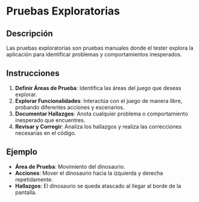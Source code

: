 # Pruebas Exploratorias

## Descripción
Las pruebas exploratorias son pruebas manuales donde el tester explora la aplicación para identificar problemas y comportamientos inesperados.

## Instrucciones
1. **Definir Áreas de Prueba**: Identifica las áreas del juego que deseas explorar.
2. **Explorar Funcionalidades**: Interactúa con el juego de manera libre, probando diferentes acciones y escenarios.
3. **Documentar Hallazgos**: Anota cualquier problema o comportamiento inesperado que encuentres.
4. **Revisar y Corregir**: Analiza los hallazgos y realiza las correcciones necesarias en el código.

## Ejemplo
- **Área de Prueba**: Movimiento del dinosaurio.
- **Acciones**: Mover el dinosaurio hacia la izquierda y derecha repetidamente.
- **Hallazgos**: El dinosaurio se queda atascado al llegar al borde de la pantalla.
